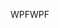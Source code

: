 <span data-ttu-id="c28d9-101">WPF</span><span class="sxs-lookup"><span data-stu-id="c28d9-101">WPF</span></span>